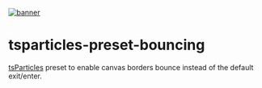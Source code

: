 [![banner](https://cdn.matteobruni.it/images/particles/banner2.png)](https://particles.js.org)

# tsparticles-preset-bouncing

[tsParticles](https://github.com/matteobruni/tsparticles) preset to enable canvas borders bounce instead of the default exit/enter.
